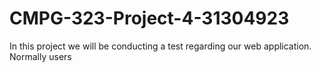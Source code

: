 # CMPG-323-Project-4-31304923

In this project we will be conducting a test regarding our web application. Normally users 
